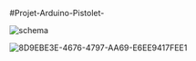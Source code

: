 #Projet-Arduino-Pistolet-

![schema](https://github.com/khaoula-che/Projet-Arduino-Pistolet-/assets/127424466/1fa755fe-d925-4ad6-8974-2baf7133f988)

![8D9EBE3E-4676-4797-AA69-E6EE9417FEE1](https://github.com/khaoula-che/Projet-Arduino-Pistolet-/assets/127424466/f53591f1-e6e1-4bcd-93f3-98bdbbbaccac)

